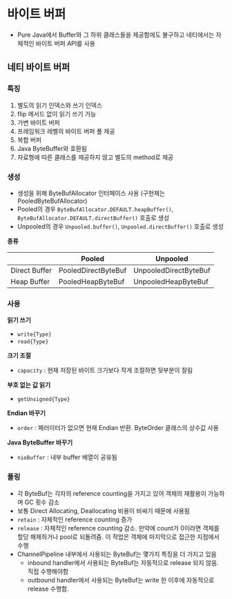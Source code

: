 # 바이트 버퍼
- Pure Java에서 Buffer와 그 하위 클래스들을 제공함에도 불구하고 네티에서는 자체적인 바이트 버퍼 API를 사용

## 네티 바이트 버퍼
### 특징
1. 별도의 읽기 인덱스와 쓰기 인덱스
2. flip 메서드 없이 읽기 쓰기 가능
3. 가변 바이트 버퍼
4. 프레임워크 레벨의 바이트 버퍼 풀 제공
5. 복합 버퍼
6. Java ByteBuffer와 호환됨
7. 자료형에 따른 클래스를 제공하지 않고 별도의 method로 제공


### 생성
- 생성을 위해 ByteBufAllocator 인터페이스 사용 (구현체는 PooledByteBufAllocator)
- Pooled의 경우 `ByteBufAllocator.DEFAULT.heapBuffer()`, `ByteBufAllocator.DEFAULT.directBuffer()` 호출로 생성
- Unpooled의 경우 `Unpooled.buffer()`, `Unpooled.directBuffer()` 호출로 생성

**종류**

|  | Pooled | Unpooled |
| -- | -- | -- |
| Direct Buffer | PooledDirectByteBuf | UnpooledDirectByteBuf |
| Heap Buffer | PooledHeapByteBuf | UnpooledHeapByteBuf |

### 사용
**읽기 쓰기**
- `write{Type}`
- `read{Type}`

**크기 조절**
- `capacity` : 현재 저장된 바이트 크기보다 작게 조절하면 뒷부분이 잘림

**부호 없는 값 읽기**
- `getUnsigned{Type}`

**Endian 바꾸기**
- `order` : 패러미터가 없으면 현재 Endian 반환. ByteOrder 클래스의 상수값 사용

**Java ByteBuffer 바꾸기**
- `nioBuffer` : 내부 buffer 배열이 공유됨

### 풀링
- 각 ByteBuf는 각자의 reference counting을 가지고 있어 객체의 재활용이 가능하며 GC 횟수 감소
- 보통 Direct Allocating, Deallocating 비용이 비싸기 때문에 사용됨
- `retain` : 자체적인 reference counting 증가
- `release` : 자체적인 reference counting 감소. 만약에 count가 0이라면 객체를 할당 해제하거나 pool로 되돌려줌. 이 작업은 객체에 마지막으로 접근한 지점에서 수행
- ChannelPipeline 내부에서 사용되는 ByteBuf는 몇가지 특징을 더 가지고 있음
  - inbound handler에서 사용되는 ByteBuf는 자동적으로 release 되지 않음.  직접 수행해야함
  - outbound handler에서 사용되는 ByteBuf는 write 한 이후에 자동적으로 release 수행함. 